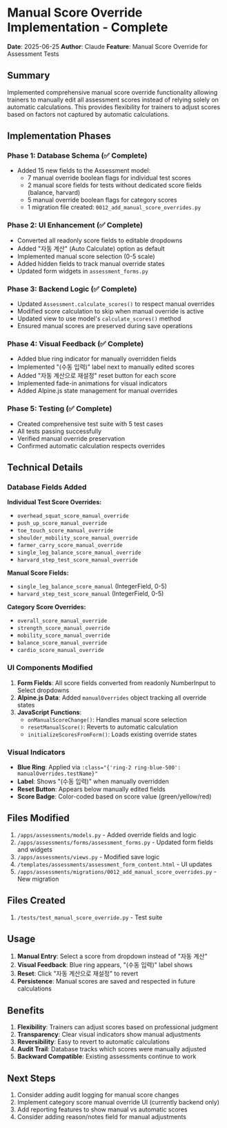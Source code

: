 # Manual Score Override Implementation - Complete

**Date**: 2025-06-25
**Author**: Claude
**Feature**: Manual Score Override for Assessment Tests

## Summary

Implemented comprehensive manual score override functionality allowing trainers to manually edit all assessment scores instead of relying solely on automatic calculations. This provides flexibility for trainers to adjust scores based on factors not captured by automatic calculations.

## Implementation Phases

### Phase 1: Database Schema (✅ Complete)
- Added 15 new fields to the Assessment model:
  - 7 manual override boolean flags for individual test scores
  - 2 manual score fields for tests without dedicated score fields (balance, harvard)
  - 5 manual override boolean flags for category scores
  - 1 migration file created: `0012_add_manual_score_overrides.py`

### Phase 2: UI Enhancement (✅ Complete)
- Converted all readonly score fields to editable dropdowns
- Added "자동 계산" (Auto Calculate) option as default
- Implemented manual score selection (0-5 scale)
- Added hidden fields to track manual override states
- Updated form widgets in `assessment_forms.py`

### Phase 3: Backend Logic (✅ Complete)
- Updated `Assessment.calculate_scores()` to respect manual overrides
- Modified score calculation to skip when manual override is active
- Updated view to use model's `calculate_scores()` method
- Ensured manual scores are preserved during save operations

### Phase 4: Visual Feedback (✅ Complete)
- Added blue ring indicator for manually overridden fields
- Implemented "(수동 입력)" label next to manually edited scores
- Added "자동 계산으로 재설정" reset button for each score
- Implemented fade-in animations for visual indicators
- Added Alpine.js state management for manual overrides

### Phase 5: Testing (✅ Complete)
- Created comprehensive test suite with 5 test cases
- All tests passing successfully
- Verified manual override preservation
- Confirmed automatic calculation respects overrides

## Technical Details

### Database Fields Added

**Individual Test Score Overrides:**
- `overhead_squat_score_manual_override`
- `push_up_score_manual_override`
- `toe_touch_score_manual_override`
- `shoulder_mobility_score_manual_override`
- `farmer_carry_score_manual_override`
- `single_leg_balance_score_manual_override`
- `harvard_step_test_score_manual_override`

**Manual Score Fields:**
- `single_leg_balance_score_manual` (IntegerField, 0-5)
- `harvard_step_test_score_manual` (IntegerField, 0-5)

**Category Score Overrides:**
- `overall_score_manual_override`
- `strength_score_manual_override`
- `mobility_score_manual_override`
- `balance_score_manual_override`
- `cardio_score_manual_override`

### UI Components Modified

1. **Form Fields**: All score fields converted from readonly NumberInput to Select dropdowns
2. **Alpine.js Data**: Added `manualOverrides` object tracking all override states
3. **JavaScript Functions**:
   - `onManualScoreChange()`: Handles manual score selection
   - `resetManualScore()`: Reverts to automatic calculation
   - `initializeScoresFromForm()`: Loads existing override states

### Visual Indicators

- **Blue Ring**: Applied via `:class="{'ring-2 ring-blue-500': manualOverrides.testName}"`
- **Label**: Shows "(수동 입력)" when manually overridden
- **Reset Button**: Appears below manually edited fields
- **Score Badge**: Color-coded based on score value (green/yellow/red)

## Files Modified

1. `/apps/assessments/models.py` - Added override fields and logic
2. `/apps/assessments/forms/assessment_forms.py` - Updated form fields and widgets
3. `/apps/assessments/views.py` - Modified save logic
4. `/templates/assessments/assessment_form_content.html` - UI updates
5. `/apps/assessments/migrations/0012_add_manual_score_overrides.py` - New migration

## Files Created

1. `/tests/test_manual_score_override.py` - Test suite

## Usage

1. **Manual Entry**: Select a score from dropdown instead of "자동 계산"
2. **Visual Feedback**: Blue ring appears, "(수동 입력)" label shows
3. **Reset**: Click "자동 계산으로 재설정" to revert
4. **Persistence**: Manual scores are saved and respected in future calculations

## Benefits

1. **Flexibility**: Trainers can adjust scores based on professional judgment
2. **Transparency**: Clear visual indicators show manual adjustments
3. **Reversibility**: Easy to revert to automatic calculations
4. **Audit Trail**: Database tracks which scores were manually adjusted
5. **Backward Compatible**: Existing assessments continue to work

## Next Steps

1. Consider adding audit logging for manual score changes
2. Implement category score manual override UI (currently backend only)
3. Add reporting features to show manual vs automatic scores
4. Consider adding reason/notes field for manual adjustments